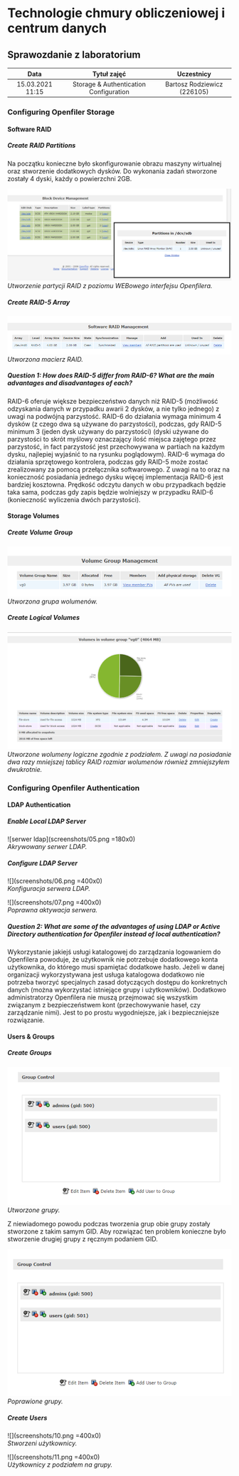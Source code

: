# Technologie chmury obliczeniowej i centrum danych

## Sprawozdanie z laboratorium

Data | Tytuł zajęć | Uczestnicy
:-: | :-: | :-:
15.03.2021 11:15 | Storage & Authentication Configuration | Bartosz Rodziewicz (226105)

### Configuring Openfiler Storage
#### Software RAID
##### Create RAID Partitions
Na początku konieczne było skonfigurowanie obrazu maszyny wirtualnej oraz stworzenie dodatkowych dysków. Do wykonania zadań stworzone zostały 4 dyski, każdy o powierzchni 2GB.

![partycjonowanie](screenshots/01.png)  
_Utworzenie partycji RAID z poziomu WEBowego interfejsu Openfilera._

##### Create RAID-5 Array

![raid array](screenshots/02.png)  
_Utworzona macierz RAID._

##### Question 1: How does RAID-5 differ from RAID-6? What are the main advantages and disadvantages of each?
RAID-6 oferuje większe bezpieczeństwo danych niż RAID-5 (możliwość odzyskania danych w przypadku awarii 2 dysków, a nie tylko jednego) z uwagi na podwójną parzystość. RAID-6 do działania wymaga minimum 4 dysków (z czego dwa są używane do parzystości), podczas, gdy RAID-5 minimum 3 (jeden dysk używany do parzystości) (dyski używane do parzystości to skrót myślowy oznaczający ilość miejsca zajętego przez parzystość, in fact parzystość jest przechowywana w partiach na każdym dysku, najlepiej wyjaśnić to na rysunku poglądowym). RAID-6 wymaga do działania sprzętowego kontrolera, podczas gdy RAID-5 może zostać zrealizowany za pomocą przełącznika softwarowego. Z uwagi na to oraz na konieczność posiadania jednego dysku więcej implementacja RAID-6 jest bardziej kosztowna. Prędkość odczytu danych w obu przypadkach będzie taka sama, podczas gdy zapis będzie wolniejszy w przypadku RAID-6 (konieczność wyliczenia dwóch parzystości).

<div class="page-break"></div>

#### Storage Volumes
##### Create Volume Group

![grupa wolumenów](screenshots/03.png)  
_Utworzona grupa wolumenów._

##### Create Logical Volumes

![volumeny logiczne](screenshots/04.png)  
_Utworzone wolumeny logiczne zgodnie z podziałem. Z uwagi na posiadanie dwa razy mniejszej tablicy RAID rozmiar wolumenów również zmniejszyłem dwukrotnie._

### Configuring Openfiler Authentication
#### LDAP Authentication
##### Enable Local LDAP Server

![serwer ldap](screenshots/05.png =180x0)  
_Akrywowany serwer LDAP._

##### Configure LDAP Server

![](screenshots/06.png =400x0)  
_Konfiguracja serwera LDAP._

![](screenshots/07.png =400x0)  
_Poprawna aktywacja serwera._

##### Question 2: What are some of the advantages of using LDAP or Active Directory authentication for Openfiler instead of local authentication?
Wykorzystanie jakiejś usługi katalogowej do zarządzania logowaniem do Openfilera powoduje, że użytkownik nie potrzebuje dodatkowego konta użytkownika, do którego musi spamiętać dodatkowe hasło. Jeżeli w danej organizacji wykorzystywana jest usługa katalogowa dodatkowo nie potrzeba tworzyć specjalnych zasad dotyczących dostępu do konkretnych danych (można wykorzystać istniejące grupy i użytkowników). Dodatkowo administratorzy Openfilera nie muszą przejmować się wszystkim związanym z bezpieczeństwem kont (przechowywanie haseł, czy zarządzanie nimi). Jest to po prostu wygodniejsze, jak i bezpieczniejsze rozwiązanie.

<div class="page-break"></div>

#### Users & Groups
##### Create Groups

![blednie stworzone grupy](screenshots/08.png)  
_Utworzone grupy._

Z niewiadomego powodu podczas tworzenia grup obie grupy zostały stworzone z takim samym GID. Aby rozwiązać ten problem konieczne było stworzenie drugiej grupy z ręcznym podaniem GID.

![poprawnie stworzone grupy](screenshots/09.png)  
_Poprawione grupy._

<div class="page-break"></div>

##### Create Users

![](screenshots/10.png =400x0)  
_Stworzeni użytkownicy._

![](screenshots/11.png =400x0)  
_Użytkownicy z podziałem na grupy._

